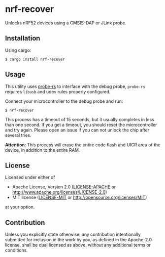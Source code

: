 # nrf-recover

Unlocks nRF52 devices using a CMSIS-DAP or JLink probe.

## Installation

Using cargo:

```console
$ cargo install nrf-recover
```

## Usage

This utility uses [probe-rs](https://crates.io/crates/probe-rs) to interface with the debug probe, `probe-rs` requires `libusb` and udev rules properly configured.

Connect your microcontroller to the debug probe and run:

```console
$ nrf-recover
```

This process has a timeout of 15 seconds, but it usually completes in less than one second. If you get a timeout, you should reset the microcontroller and try again. Please open an issue if you can not unlock the chip after several tries.

**Attention**: This process will erase the entire code flash and UICR area of the device, in addition to the entire RAM.

## License

Licensed under either of

- Apache License, Version 2.0 ([LICENSE-APACHE](LICENSE-APACHE) or
  http://www.apache.org/licenses/LICENSE-2.0)
- MIT license ([LICENSE-MIT](LICENSE-MIT) or http://opensource.org/licenses/MIT)

at your option.

## Contribution

Unless you explicitly state otherwise, any contribution intentionally submitted
for inclusion in the work by you, as defined in the Apache-2.0 license, shall be
dual licensed as above, without any additional terms or conditions.
